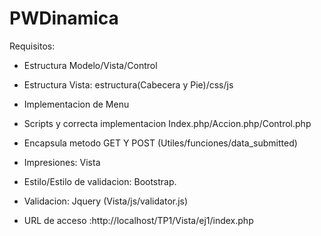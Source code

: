 # PWDinamica
Requisitos:
* Estructura Modelo/Vista/Control
* Estructura Vista: estructura(Cabecera y Pie)/css/js
* Implementacion de Menu
* Scripts y correcta implementacion Index.php/Accion.php/Control.php
* Encapsula metodo GET Y POST (Utiles/funciones/data_submitted)
* Impresiones: Vista
* Estilo/Estilo de validacion: Bootstrap.
* Validacion: Jquery (Vista/js/validator.js)

* URL de acceso :http://localhost/TP1/Vista/ej1/index.php
